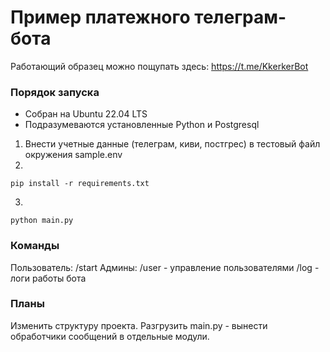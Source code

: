 Пример платежного телеграм-бота
===============================

Работающий образец можно пощупать здесь: https://t.me/KkerkerBot


### Порядок запуска

* Собран на Ubuntu 22.04 LTS
* Подразумеваются установленные Python и Postgresql

1. Внести учетные данные (телеграм, киви, постгрес) в тестовый файл окружения sample.env
2. 
```shell 
pip install -r requirements.txt
```
3. 
```shell 
python main.py
```

### Команды
Пользователь:
/start
Админы:
/user - управление пользователями
/log - логи работы бота

### Планы
Изменить структуру проекта. Разгрузить main.py - вынести обработчики сообщений в отдельные модули. 